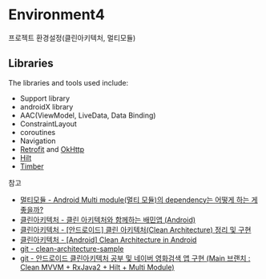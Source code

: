 # Environment4
프로젝트 환경설정(클린아키텍처, 멀티모듈)
## Libraries

The libraries and tools used include:

- Support library
- androidX library
- AAC(ViewModel, LiveData, Data Binding) 
- ConstraintLayout
- coroutines
- Navigation
- [Retrofit](http://square.github.io/retrofit/) and [OkHttp](https://github.com/square/okhttp)
- [Hilt](http://google.github.io/dagger/)
- [Timber](https://github.com/JakeWharton/timber)


참고
- [멀티모듈 - Android Multi module(멀티 모듈)의 dependency는 어떻게 하는 게 좋을까?](https://thdev.tech/android/2021/12/17/Android-Multi-Module/)
- [클린아키텍처 - 클린 아키텍처와 함께하는 배민앱 (Android)](https://techblog.woowahan.com/2602/)
- [클린아키텍처 - [안드로이드] 클린 아키텍처(Clean Architecture) 정리 및 구현](https://youngest-programming.tistory.com/484)
- [클린아키텍처 - [Android] Clean Architecture in Android](https://leveloper.tistory.com/205)
- [git - clean-architecture-sample](https://github.com/tkdgusl94/blog-source/tree/master/clean-architecture-sample)
- [git - 안드로이드 클린아키텍처 공부 및 네이버 영화검색 앱 구현 (Main 브랜치 : Clean MVVM + RxJava2 + Hilt + Multi Module)](https://github.com/mtjin/mtjin-android-clean-architecture-movieapp)
 

 

